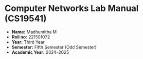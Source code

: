# Computer Networks Lab Manual (CS19541)


- **Name:** Madhumitha M
- **Roll no:** 221501072
- **Year:** Third Year
- **Semester:** Fifth Semester (Odd Semester)
- **Academic Year:** 2024–2025
